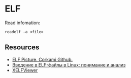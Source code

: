 # ELF

Read infomation:

```shell
readelf -a <file>
```

## Resources

* [ELF Picture. Corkami Github.](https://github.com/corkami/pics/blob/master/binary/ELF.png)
* [Введение в ELF-файлы в Linux: понимание и анализ](https://habr.com/ru/articles/480642/)
* [XELFViewer](https://github.com/horsicq/XELFViewer)

